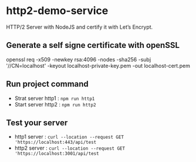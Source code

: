 # http2-demo-service
HTTP/2 Server with NodeJS and certify it with Let’s Encrypt.


## Generate a self signe certificate with openSSL
openssl req -x509 -newkey rsa:4096 -nodes -sha256 -subj '//CN=localhost' -keyout localhost-private-key.pem -out localhost-cert.pem

## Run project command
- Strat server http1 : `npm run http1`
- Start server http2 : `npm run http2`

## Test your server
- http1 server : `curl --location --request GET 'https://localhost:443/api/test`
- http2 server : `curl --location --request GET 'https://localhost:3001/api/test`
